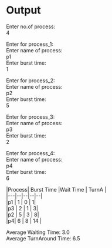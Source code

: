 # Output

Enter no.of process:  
4  
  
Enter for process_1:    
Enter name of process:  
p1  
Enter burst time:  
1  
  
Enter for process_2:    
Enter name of process:  
p2  
Enter burst time:  
5  
  
Enter for process_3:    
Enter name of process:  
p3  
Enter burst time:  
2  
  
Enter for process_4:    
Enter name of process:  
p4  
Enter burst time:  
6  
  
|Process| Burst Time  |Wait Time   |  TurnA  |  
|---|--|--|--|--|   
|p1   |           1 |                      0    |                   1|  
|p3  |            2  |                     1   |                    3|  
|p2 |             5   |                    3  |                     8|  
|p4|              6    |                   8 |                      14        |  
  
Average Waiting Time: 3.0  
Average TurnAround Time: 6.5  